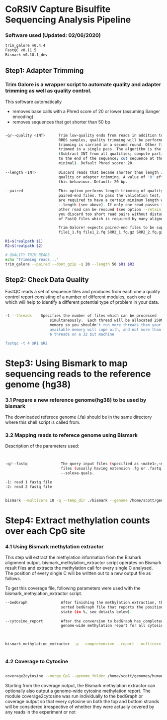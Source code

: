 # CoRSIV Capture Bisulfite Sequencing Analysis Pipeline


###  Software used (Updated: 02/06/2020)

```bash
trim_galore v0.4.4
FastQC v0.11.5
Bismark v0.18.1_dev
```



## Step1: Adapter Trimming

### Trim Galore is a wrapper script to automate quality and adapter trimming as well as quality control.
This software automatically
- removes base calls with a Phred score of 20 or lower (assuming Sanger encoding)
- removes sequences that got shorter than 50 bp

```bash

-q/--quality <INT>      Trim low-quality ends from reads in addition to adapter removal. For
                        RRBS samples, quality trimming will be performed first, and adapter
                        trimming is carried in a second round. Other files are quality and adapter
                        trimmed in a single pass. The algorithm is the same as the one used by BWA
                        (Subtract INT from all qualities; compute partial sums from all indices
                        to the end of the sequence; cut sequence at the index at which the sum is
                        minimal). Default Phred score: 20.
                        
--length <INT>          Discard reads that became shorter than length INT because of either
                        quality or adapter trimming. A value of '0' effectively disables
                        this behaviour. Default: 20 bp.
                        
--paired                This option performs length trimming of quality/adapter/RRBS trimmed reads for
                        paired-end files. To pass the validation test, both sequences of a sequence pair
                        are required to have a certain minimum length which is governed by the option
                        --length (see above). If only one read passes this length threshold the
                        other read can be rescued (see option --retain_unpaired). Using this option lets
                        you discard too short read pairs without disturbing the sequence-by-sequence order
                        of FastQ files which is required by many aligners.

                        Trim Galore! expects paired-end files to be supplied in a pairwise fashion, e.g.
                        file1_1.fq file1_2.fq SRR2_1.fq.gz SRR2_2.fq.gz ... .

R1=$(realpath $1)
R2=$(realpath $2)

# QUALITY TRIM READS
echo "Trimming reads..."
trim_galore --paired --dont_gzip -q 20 --length 50 $R1 $R2

```

## Step2: Check Data Quality

FastQC reads a set of sequence files and produces from each one a quality control report consisting of a number of different modules, each one of which will help to identify a different potential type of problem in your data.

```bash

-t --threads    Specifies the number of files which can be processed
                    simultaneously.  Each thread will be allocated 250MB of
                    memory so you shouldn't run more threads than your
                    available memory will cope with, and not more than
                    6 threads on a 32 bit machine

fastqc -t 4 $R1 $R2

```

# Step3: Using Bismark to map sequencing reads to the reference genome (hg38)

### 3.1 Prepare a new reference genome(hg38) to be used by bismark
The downloaded referece genome (.fa) should be in the same directory where this shell script is called from.

### 3.2 Mapping reads to referece genome using Bismark

Description of the parameters used:
 
```bash


-q/--fastq               The query input files (specified as <mate1>,<mate2> or <singles> are FASTQ
                         files (usually having extension .fg or .fastq). This is the default. See also
                         --solexa-quals.

-1: read 1 fastq file
-2: read 2 fastq file

 
bismark --multicore 10 -q --temp_dir ./bismark --genome /home/scott/genomes/human/gencode -1 $R1 -2 $R2

```

# Step4: Extract methylation counts over each CpG site

### 4.1 Using Bismark methylation extractor
This step will extract the methylation information from the Bismark alignment output. bismark_methylation_extractor script operates on Bismark result files and extracts the methylation call for every single C analysed. The position of every single C will be written out to a new output file as follows.

<chromosome> <start position> <end position> <methylation percentage> <count methylated> <count unmethylated>
    
    
To get this coverage file, following parameters were used with the bismark_methylation_extractor script.


```bash
--bedGraph               After finishing the methylation extraction, the methylation output is written into a
                         sorted bedGraph file that reports the position of a given cytosine and its methylation 
                         state (in %, see details below).
                         
--cytosine_report        After the conversion to bedGraph has completed, the option '--cytosine_report' produces a
                         genome-wide methylation report for all cytosines in the genome.
                         
 

bismark_methylation_extractor  -p --comprehensive --report --multicore 8 $1 --bedGraph --buffer_size 8G --ample_memory --cytosine_report --gzip --genome_folder /home/scott/genomes/human/gencode
 
```

### 4.2 Coverage to Cytosine

```bash

coverage2cytosine --merge_CpG --genome_folder /home/scott/genomes/human/gencode $1 -o $1.cyt.cov
```

Starting from the coverage output, the Bismark methylation extractor can optionally also output a
genome-wide cytosine methylation report. The module coverage2cytosine was run individually to the bedGraph or coverage output so that every cytosine on both the top and bottom strands will be considered irrespective of whether they were actually covered by any reads in the experiment or not





```python

```
